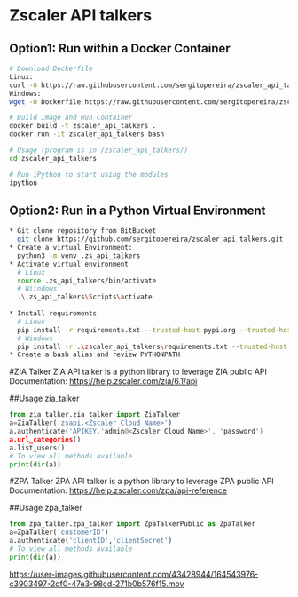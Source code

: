 # Zscaler API talkers

## Option1: Run within a Docker Container
```bash
# Download Dockerfile
Linux:
curl -O https://raw.githubusercontent.com/sergitopereira/zscaler_api_talkers/sergiodevelop/Dockerfile
Windows:
wget -O Dockerfile https://raw.githubusercontent.com/sergitopereira/zscaler_api_talkers/sergiodevelop/Dockerfile 

# Build Image and Run Container
docker build -t zscaler_api_talkers .  
docker run -it zscaler_api_talkers bash

# Usage (program is in /zscaler_api_talkers/)
cd zscaler_api_talkers

# Run iPython to start using the modules
ipython

```

## Option2: Run in a Python Virtual Environment

```bash
* Git clone repository from BitBucket
  git clone https://github.com/sergitopereira/zscaler_api_talkers.git
* Create a virtual Environment:
  python3 -m venv .zs_api_talkers
* Activate virtual environment
  # Linux
  source .zs_api_talkers/bin/activate
  # Wiindows
  .\.zs_api_talkers\Scripts\activate
  
* Install requirements
  # Linux
  pip install -r requirements.txt --trusted-host pypi.org --trusted-host files.pythonhosted.org
  # Windows
  pip install -r .\zscaler_api_talkers\requirements.txt --trusted-host pypi.org --trusted-host files.pythonhosted.org
* Create a bash alias and review PYTHONPATH
```


#ZIA Talker
ZIA API talker is a python library to leverage ZIA public API Documentation: https://help.zscaler.com/zia/6.1/api

##Usage zia_talker
```python
from zia_talker.zia_talker import ZiaTalker
a=ZiaTalker('zsapi.<Zscaler Cloud Name>')
a.authenticate('APIKEY,'admin@<Zscaler Cloud Name>', 'password')
a.url_categories()
a.list_users()
# To view all methods available
print(dir(a))
```

#ZPA Talker
ZPA API talker is a python library to leverage ZPA public API Documentation: https://help.zscaler.com/zpa/api-reference

##Usage zpa_talker
``` python
from zpa_talker.zpa_talker import ZpaTalkerPublic as ZpaTalker
a=ZpaTalker('customerID')
a.authenticate('clientID','clientSecret')
# To view all methods available
print(dir(a))
```



https://user-images.githubusercontent.com/43428944/164543976-c3903497-2df0-47e3-98cd-271b0b576f15.mov

